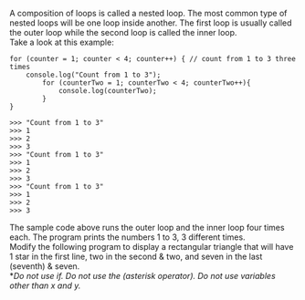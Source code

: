 A composition of loops is called a nested loop. The most common type of nested loops will be one loop inside another. The first loop is usually called the outer loop while the second loop is called the inner loop. 
\
Take a look at this example:
```
for (counter = 1; counter < 4; counter++) { // count from 1 to 3 three times
    console.log("Count from 1 to 3");
        for (counterTwo = 1; counterTwo < 4; counterTwo++){
            console.log(counterTwo);
        }
}

>>> "Count from 1 to 3"
>>> 1
>>> 2
>>> 3
>>> "Count from 1 to 3"
>>> 1
>>> 2
>>> 3
>>> "Count from 1 to 3"
>>> 1
>>> 2
>>> 3
```
The sample code above runs the outer loop and the inner loop four times each. The program prints the numbers 1 to 3, 3 different times.
\
Modify the following program to display a rectangular triangle that will have 1 star in the first line, two in the second & two, and seven in the last (seventh) & seven.
\
**Do not use if. Do not use the *(asterisk operator). Do not use variables other than x and y.**
